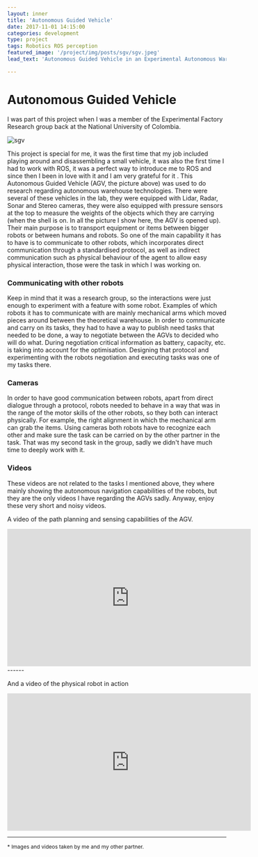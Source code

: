 ```yaml
---
layout: inner
title: 'Autonomous Guided Vehicle'
date: 2017-11-01 14:15:00
categories: development
type: project
tags: Robotics ROS perception
featured_image: '/project/img/posts/sgv/sgv.jpeg'
lead_text: 'Autonomous Guided Vehicle in an Experimental Autonomous Warehouse'

---
```


# Autonomous Guided Vehicle

I was part of this project when I was a member of the Experimental Factory Research group back at the National University of Colombia.

![sgv](/img/posts/sgv/sgv.jpeg)

This project is special for me, it was the first time that my job included playing around and disassembling a small vehicle, it was also the first time I had to work with ROS, it was a perfect way to introduce me to ROS and since then I been in love with it and I am very grateful for it . This Autonomous Guided Vehicle (AGV, the picture above)  was used to do research regarding autonomous warehouse technologies. There were several of these vehicles in the lab, they were equipped with Lidar, Radar, Sonar and Stereo cameras, they were also equipped with pressure sensors at the top to measure the weights of the objects which they are carrying (when the shell is on. In all the picture I show here, the AGV is opened up). Their main purpose is to transport equipment or items between bigger robots or between humans and robots. So one of the main capability it has to have is to communicate to other robots, which incorporates direct communication through a standardised protocol, as well as indirect communication such as physical behaviour of the agent to allow easy physical interaction, those were the task in which I was working on.



### Communicating with other robots

Keep in mind that it was a research group, so the interactions were just enough to experiment with a feature with some robot. Examples of which robots it has to communicate with are mainly mechanical arms which moved pieces around between the theoretical warehouse. In order to communicate and carry on its tasks, they had to have a way to publish need tasks that needed to be done, a way to negotiate between the AGVs to decided who will do what. During negotiation critical information as battery, capacity, etc. is taking into account for the optimisation. Designing that protocol and experimenting with the robots negotiation and executing tasks was one of my tasks there.



### Cameras

In order to have good communication between robots, apart from direct dialogue through a protocol, robots needed to behave in a way that was in the range of the motor skills of the other robots, so they both can interact physically. For example, the right alignment in which the mechanical arm can grab the items. Using cameras both robots have to recognize each other and make sure the task can be carried on by the other partner in the task. That was my second task in the group, sadly we didn't have much time to deeply work with it.



### Videos

These videos are not related to the tasks I mentioned above, they where mainly showing the autonomous navigation capabilities of the robots, but they are the only videos I have regarding the AGVs sadly.  Anyway, enjoy these very short and noisy videos.



A video of the path planning and sensing capabilities of the AGV.

<iframe width="560" height="315" src="https://www.youtube.com/embed/7251QGRSB2w" frameborder="0" allow="accelerometer; autoplay; encrypted-media; gyroscope; picture-in-picture" allowfullscreen></iframe>
------



And a video of the physical robot in action

<iframe width="560" height="315" src="https://www.youtube.com/embed/Q3hBKNJAg4Q" frameborder="0" allow="accelerometer; autoplay; encrypted-media; gyroscope; picture-in-picture" allowfullscreen></iframe>



------

<span style="font-size:12px">\* Images and videos taken by me and my other partner.</span>
